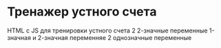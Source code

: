 # Тренажер устного счета
HTML с JS для тренировки устного счета
  2 2-значные переменные
  1-значная и 2-значная переменняе
  2 однозначные переменные
  
